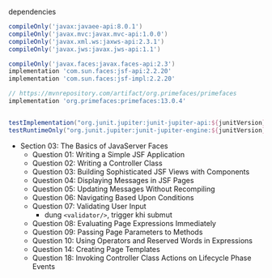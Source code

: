 
dependencies
```groovy
compileOnly('javax:javaee-api:8.0.1')
compileOnly('javax.mvc:javax.mvc-api:1.0.0')
compileOnly('javax.xml.ws:jaxws-api:2.3.1')
compileOnly('javax.jws:javax.jws-api:1.1')

compileOnly('javax.faces:javax.faces-api:2.3')
implementation 'com.sun.faces:jsf-api:2.2.20'
implementation 'com.sun.faces:jsf-impl:2.2.20'

// https://mvnrepository.com/artifact/org.primefaces/primefaces
implementation 'org.primefaces:primefaces:13.0.4'


testImplementation("org.junit.jupiter:junit-jupiter-api:${junitVersion}")
testRuntimeOnly("org.junit.jupiter:junit-jupiter-engine:${junitVersion}")
```


- Section 03: The Basics of JavaServer Faces
    - Question 01: Writing a Simple JSF Application
    - Question 02: Writing a Controller Class
    - Question 03: Building Sophisticated JSF Views with Components
    - Question 04: Displaying Messages in JSF Pages
    - Question 05: Updating Messages Without Recompiling
    - Question 06: Navigating Based Upon Conditions
    - Question 07: Validating User Input
        - dung `<validator/>`, trigger khi submut
    - Question 08: Evaluating Page Expressions Immediately
    - Question 09: Passing Page Parameters to Methods
    - Question 10: Using Operators and Reserved Words in Expressions
    - Question 14: Creating Page Templates
    - Question 18: Invoking Controller Class Actions on Lifecycle Phase Events











